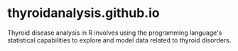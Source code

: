 # thyroidanalysis.github.io
Thyroid disease analysis in R involves using the programming language's statistical capabilities to explore and model data related to thyroid disorders. 
